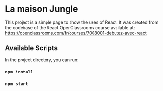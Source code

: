 # La maison Jungle

This project is a simple page to show the uses of React.
It was created from the codebase of the React OpenClassrooms course available at:
https://openclassrooms.com/fr/courses/7008001-debutez-avec-react

## Available Scripts

In the project directory, you can run:

### `npm install`

### `npm start`